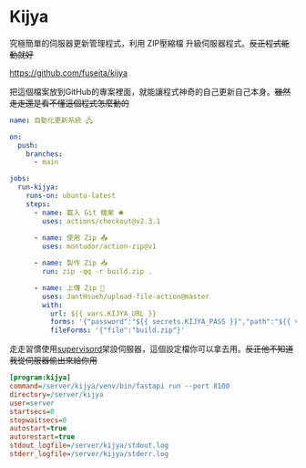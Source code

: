# Kijya

究極簡單的伺服器更新管理程式，利用 ZIP壓縮檔 升級伺服器程式。~~反正程式能動就好~~

https://github.com/fuseita/kijya

把這個檔案放到GitHub的專案裡面，就能讓程式神奇的自己更新自己本身。~~雖然走走還是看不懂這個程式怎麼動的~~

```yaml
name: 自動化更新系統 🖧

on:
  push:
    branches:
      - main

jobs:
  run-kijya:
    runs-on: ubuntu-latest
    steps:
      - name: 載入 Git 檔案 🛎️
        uses: actions/checkout@v2.3.1
          
      - name: 使用 Zip 📤
        uses: montudor/action-zip@v1

      - name: 製作 Zip 📥
        run: zip -qq -r build.zip .

      - name: 上傳 Zip 🚀
        uses: JantHsueh/upload-file-action@master
        with:
          url: ${{ vars.KIJYA_URL }}
          forms: '{"password":"${{ secrets.KIJYA_PASS }}","path":"${{ vars.KIJYA_PATH }}","cmd":"${{ vars.KIJYA_CMD }}"}'
          fileForms: '{"file":"build.zip"}'
```

走走習慣使用[supervisord](http://supervisord.org)架設伺服器，這個設定檔你可以拿去用。~~反正他不知道我從伺服器偷出來給你用~~

```ini
[program:kijya]
command=/server/kijya/venv/bin/fastapi run --port 8100
directory=/server/kijya
user=server
startsecs=0
stopwaitsecs=0
autostart=true
autorestart=true
stdout_logfile=/server/kijya/stdout.log
stderr_logfile=/server/kijya/stderr.log
```
